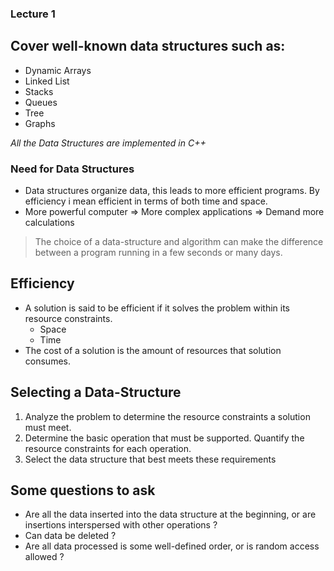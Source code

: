 ### Lecture 1

## Cover well-known data structures such as:

- Dynamic Arrays
- Linked List
- Stacks
- Queues
- Tree
- Graphs



_All the Data Structures are implemented in C++_



### Need for Data Structures

- Data structures organize data, this leads to more efficient programs. By efficiency i mean efficient in terms of both time and space.
- More powerful computer => More complex applications => Demand more calculations





> The choice of a data-structure and algorithm can make the difference between a program running in  a few seconds or many days.



## Efficiency

- A solution is said to be efficient if it solves the problem within its resource constraints.
  - Space
  - Time
- The cost of a solution is the amount of resources that solution consumes.



## Selecting a Data-Structure

1. Analyze the problem to determine the resource constraints a solution must meet.
2. Determine the basic operation that must be supported. Quantify the resource constraints for each operation.
3. Select the data structure that best meets these requirements



## Some questions to ask

- Are all the data inserted into the data structure at the beginning, or are insertions interspersed with other operations ?
- Can data be deleted ?
- Are all data processed is some well-defined order, or is random access allowed ?